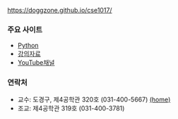 https://doggzone.github.io/cse1017/

### 주요 사이트

- [Python](https://www.python.org/)
- [강의자료](https://github.com/Doggzone/cse1017)
- [YouTube채널]()


### 연락처

-	교수: 도경구, 제4공학관 320호 (031-400-5667) [(home)](http://softopians.github.io/doggzone)
-	조교: 제4공학관 319호 (031-400-3781)
